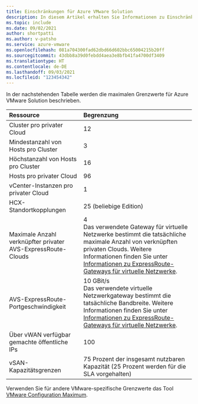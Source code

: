 ```yaml
---
title: Einschränkungen für Azure VMware Solution
description: In diesem Artikel erhalten Sie Informationen zu Einschränkungen für Azure VMware Solution.
ms.topic: include
ms.date: 09/02/2021
author: shortpatti
ms.author: v-patsho
ms.service: azure-vmware
ms.openlocfilehash: 081a704300fad62dbd66d602bbc65004215b20ff
ms.sourcegitcommit: 43dbb8a39d0febdd4aea3e8bfb41fa4700df3409
ms.translationtype: HT
ms.contentlocale: de-DE
ms.lasthandoff: 09/03/2021
ms.locfileid: "123454342"
---
```

<!-- Used in /azure/azure-resource-manager/management/azure-subscription-service-limits.md and concepts-networking.md -->

In der nachstehenden Tabelle werden die maximalen Grenzwerte für Azure VMware Solution beschrieben.

| **Ressource** | **Begrenzung** |
| :-- | :-- |
| Cluster pro privater Cloud | 12 |
| Mindestanzahl von Hosts pro Cluster | 3 |
| Höchstanzahl von Hosts pro Cluster | 16 |
| Hosts pro privater Cloud | 96 |
| vCenter-Instanzen pro privater Cloud | 1  |
| HCX-Standortkopplungen | 25 (beliebige Edition) |
| Maximale Anzahl verknüpfter privater AVS-ExpressRoute-Clouds | 4<br />Das verwendete Gateway für virtuelle Netzwerke bestimmt die tatsächliche maximale Anzahl von verknüpften privaten Clouds.  Weitere Informationen finden Sie unter [Informationen zu ExpressRoute-Gateways für virtuelle Netzwerke](../../expressroute/expressroute-about-virtual-network-gateways.md). | 
| AVS-ExpressRoute-Portgeschwindigkeit | 10 GBit/s<br />Das verwendete virtuelle Netzwerkgateway bestimmt die tatsächliche Bandbreite. Weitere Informationen finden Sie unter [Informationen zu ExpressRoute-Gateways für virtuelle Netzwerke](../../expressroute/expressroute-about-virtual-network-gateways.md). | 
| Über vWAN verfügbar gemachte öffentliche IPs | 100 |
| vSAN-Kapazitätsgrenzen | 75 Prozent der insgesamt nutzbaren Kapazität (25 Prozent werden für die SLA vorgehalten)  |

Verwenden Sie für andere VMware-spezifische Grenzwerte das Tool [VMware Configuration Maximum](https://configmax.vmware.com/).
